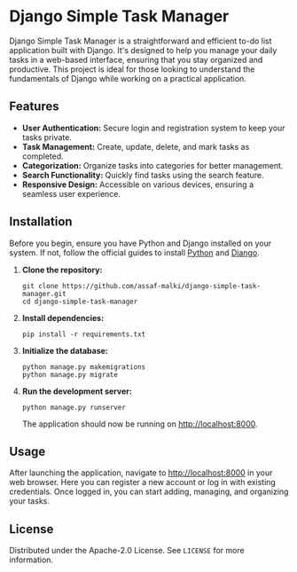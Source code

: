 # Django Simple Task Manager

Django Simple Task Manager is a straightforward and efficient to-do list application built with Django. It's designed to help you manage your daily tasks in a web-based interface, ensuring that you stay organized and productive. This project is ideal for those looking to understand the fundamentals of Django while working on a practical application.

## Features

- **User Authentication:** Secure login and registration system to keep your tasks private.
- **Task Management:** Create, update, delete, and mark tasks as completed.
- **Categorization:** Organize tasks into categories for better management.
- **Search Functionality:** Quickly find tasks using the search feature.
- **Responsive Design:** Accessible on various devices, ensuring a seamless user experience.

## Installation

Before you begin, ensure you have Python and Django installed on your system. If not, follow the official guides to install [Python](https://www.python.org/downloads/) and [Django](https://docs.djangoproject.com/en/stable/topics/install/).

1. **Clone the repository:**

   ```
   git clone https://github.com/assaf-malki/django-simple-task-manager.git
   cd django-simple-task-manager
   ```

2. **Install dependencies:**

   ```
   pip install -r requirements.txt
   ```

3. **Initialize the database:**

   ```
   python manage.py makemigrations
   python manage.py migrate
   ```

4. **Run the development server:**

   ```
   python manage.py runserver
   ```

   The application should now be running on [http://localhost:8000](http://localhost:8000).

## Usage

After launching the application, navigate to [http://localhost:8000](http://localhost:8000) in your web browser. Here you can register a new account or log in with existing credentials. Once logged in, you can start adding, managing, and organizing your tasks.

## License

Distributed under the Apache-2.0 License. See `LICENSE` for more information.
